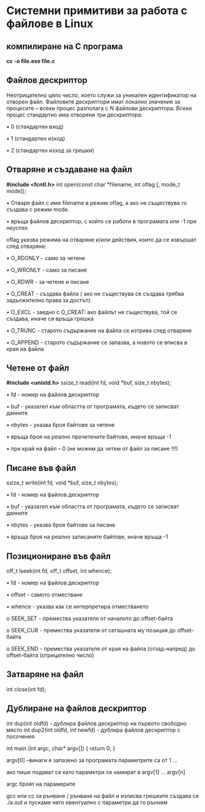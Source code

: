 # Системни примитиви за работа с файлове в Linux

## компилиране  на C програма

**cc -o file.exe file.c**

## Файлов дескриптор
Неотрицателно цяло число, което служи за уникален идентификатор на отворен файл. Файловите дескриптори имат локално значение за процесите – всеки процес разполага с N файлови дескриптора. Всеки процес стандартно има отворени три дескриптора:

•	0 (стандартен вход)

•	1 (стандартен изход)

•	2 (стандартен изход за грешки)

## Отваряне и създаване на файл

**#include <fcntl.h>**
int open(const char *filename, int oflag [, mode_t mode]);

•	Отваря файл с име filename в режим oflag, а ако не съществува го създава с режим mode.

•	връща файлов дескриптор, с който се работи в програмата или -1 при неуспех

oflag указва режима на отваряне и/или действия, които да се извършат след отваряне:

•	O_RDONLY - само за четене

•	O_WRONLY - само за писане

•	O_RDWR - за четене и писане

•	O_CREAT - създава файла ( ако не съществува се създава трябва задължително права за достъп)

•	O_EXCL - заедно с O_CREAT: ако файлът не съществува, той се създава, иначе се връща грешка

•	O_TRUNC - старото съдържание на файла се изтрива след отваряне

•	O_APPEND - старото съдържание се запазва, а новото се вписва в края на файла

## Четене от файл

**#include <unistd.h>**
ssize_t read(int fd, void *buf, size_t nbytes);
  
•	fd - номер на файлов дескриптор


•	buf - указател към областта от програмата, където се записват данните

•	nbytes - указва броя байтове за четене

•	връща броя на реално прочетените байтове, иначе връща -1

•	при край на файл – 0
(не можем да четем от файл за писане !!!)

## Писане във файл

ssize_t write(int fd, void *buf, size_t nbytes);

•	fd - номер на файлов дескриптор

•	buf - указател към областта от програмата, където се записват данните

•	nbytes - указва броя байтове за писане

•	връща броя на реално записаните байтове, иначе връща -1

## Позициониране във файл

off_t lseek(int fd, off_t offset, int whence);

•	fd - номер на файлов дескриптор

•	offset - самото отместване

•	whence - указва как се интерпретира отместването

o	SEEK_SET - премества указателя от началото до offset-байта

o	SEEK_CUR - премества указателя от сегашната му позиция до offset-байта

o	SEEK_END - премества указателя от края на файла (отзад-напред) до offset-байта (отрицателно число)

## Затваряне на файл
int close(int fd);

## Дублиране на файлов дескриптор

int dup(int oldfd) - дублира файлов дескриптор на първото свободно място
int dup2(int oldfd, int newfd) - дублира файлов дескриптор с посочения


int main (int argc, char* argv[])
{
	return 0;
}

argv[0] –винаги е запазено за програмата параметрите са от 1 ...

ако пише подават се като параметри се намират в argv[1] … argv[n]

argc броят на парамерите 

gcc или cc за рънване / рънване на файл и изписва грешките
създава се ./a.out 
и пускаме него евентуално с параметри да го ръннем

